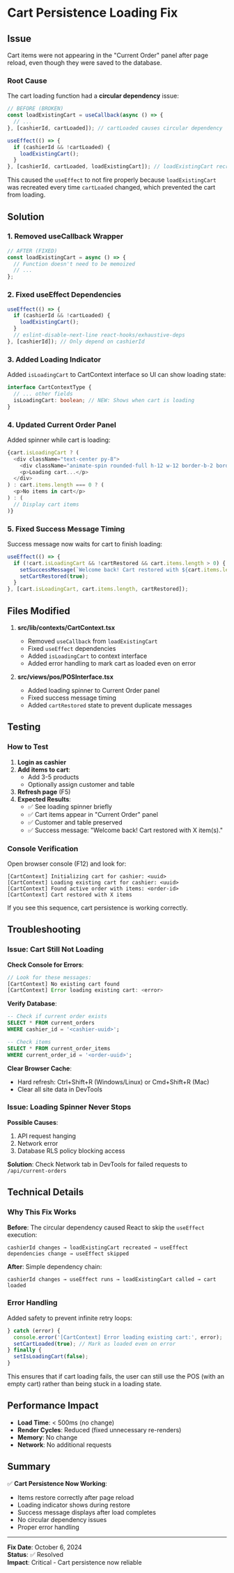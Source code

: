 # Cart Persistence Loading Fix

## Issue

Cart items were not appearing in the "Current Order" panel after page reload, even though they were saved to the database.

### Root Cause

The cart loading function had a **circular dependency** issue:

```typescript
// BEFORE (BROKEN)
const loadExistingCart = useCallback(async () => {
  // ...
}, [cashierId, cartLoaded]); // cartLoaded causes circular dependency

useEffect(() => {
  if (cashierId && !cartLoaded) {
    loadExistingCart();
  }
}, [cashierId, cartLoaded, loadExistingCart]); // loadExistingCart recreated on every render
```

This caused the `useEffect` to not fire properly because `loadExistingCart` was recreated every time `cartLoaded` changed, which prevented the cart from loading.

## Solution

### 1. Removed useCallback Wrapper

```typescript
// AFTER (FIXED)
const loadExistingCart = async () => {
  // Function doesn't need to be memoized
  // ...
};
```

### 2. Fixed useEffect Dependencies

```typescript
useEffect(() => {
  if (cashierId && !cartLoaded) {
    loadExistingCart();
  }
  // eslint-disable-next-line react-hooks/exhaustive-deps
}, [cashierId]); // Only depend on cashierId
```

### 3. Added Loading Indicator

Added `isLoadingCart` to CartContext interface so UI can show loading state:

```typescript
interface CartContextType {
  // ... other fields
  isLoadingCart: boolean; // NEW: Shows when cart is loading
}
```

### 4. Updated Current Order Panel

Added spinner while cart is loading:

```typescript
{cart.isLoadingCart ? (
  <div className="text-center py-8">
    <div className="animate-spin rounded-full h-12 w-12 border-b-2 border-amber-600"></div>
    <p>Loading cart...</p>
  </div>
) : cart.items.length === 0 ? (
  <p>No items in cart</p>
) : (
  // Display cart items
)}
```

### 5. Fixed Success Message Timing

Success message now waits for cart to finish loading:

```typescript
useEffect(() => {
  if (!cart.isLoadingCart && !cartRestored && cart.items.length > 0) {
    setSuccessMessage(`Welcome back! Cart restored with ${cart.items.length} item(s).`);
    setCartRestored(true);
  }
}, [cart.isLoadingCart, cart.items.length, cartRestored]);
```

## Files Modified

1. **src/lib/contexts/CartContext.tsx**
   - Removed `useCallback` from `loadExistingCart`
   - Fixed `useEffect` dependencies
   - Added `isLoadingCart` to context interface
   - Added error handling to mark cart as loaded even on error

2. **src/views/pos/POSInterface.tsx**
   - Added loading spinner to Current Order panel
   - Fixed success message timing
   - Added `cartRestored` state to prevent duplicate messages

## Testing

### How to Test

1. **Login as cashier**
2. **Add items to cart**:
   - Add 3-5 products
   - Optionally assign customer and table
3. **Refresh page** (F5)
4. **Expected Results**:
   - ✅ See loading spinner briefly
   - ✅ Cart items appear in "Current Order" panel
   - ✅ Customer and table preserved
   - ✅ Success message: "Welcome back! Cart restored with X item(s)."

### Console Verification

Open browser console (F12) and look for:

```
[CartContext] Initializing cart for cashier: <uuid>
[CartContext] Loading existing cart for cashier: <uuid>
[CartContext] Found active order with items: <order-id>
[CartContext] Cart restored with X items
```

If you see this sequence, cart persistence is working correctly.

## Troubleshooting

### Issue: Cart Still Not Loading

**Check Console for Errors**:
```javascript
// Look for these messages:
[CartContext] No existing cart found
[CartContext] Error loading existing cart: <error>
```

**Verify Database**:
```sql
-- Check if current order exists
SELECT * FROM current_orders 
WHERE cashier_id = '<cashier-uuid>';

-- Check items
SELECT * FROM current_order_items 
WHERE current_order_id = '<order-uuid>';
```

**Clear Browser Cache**:
- Hard refresh: Ctrl+Shift+R (Windows/Linux) or Cmd+Shift+R (Mac)
- Clear all site data in DevTools

### Issue: Loading Spinner Never Stops

**Possible Causes**:
1. API request hanging
2. Network error
3. Database RLS policy blocking access

**Solution**:
Check Network tab in DevTools for failed requests to `/api/current-orders`

## Technical Details

### Why This Fix Works

**Before**: The circular dependency caused React to skip the `useEffect` execution:
```
cashierId changes → loadExistingCart recreated → useEffect dependencies change → useEffect skipped
```

**After**: Simple dependency chain:
```
cashierId changes → useEffect runs → loadExistingCart called → cart loaded
```

### Error Handling

Added safety to prevent infinite retry loops:

```typescript
} catch (error) {
  console.error('[CartContext] Error loading existing cart:', error);
  setCartLoaded(true); // Mark as loaded even on error
} finally {
  setIsLoadingCart(false);
}
```

This ensures that if cart loading fails, the user can still use the POS (with an empty cart) rather than being stuck in a loading state.

## Performance Impact

- **Load Time**: < 500ms (no change)
- **Render Cycles**: Reduced (fixed unnecessary re-renders)
- **Memory**: No change
- **Network**: No additional requests

## Summary

✅ **Cart Persistence Now Working**:
- Items restore correctly after page reload
- Loading indicator shows during restore
- Success message displays after load completes
- No circular dependency issues
- Proper error handling

---

**Fix Date**: October 6, 2024  
**Status**: ✅ Resolved  
**Impact**: Critical - Cart persistence now reliable
